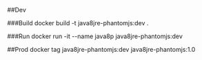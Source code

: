 ##Dev

###Build
    docker build -t java8jre-phantomjs:dev .


###Run
    docker run -it --name java8p java8jre-phantomjs:dev


##Prod
    docker tag java8jre-phantomjs:dev java8jre-phantomjs:1.0
